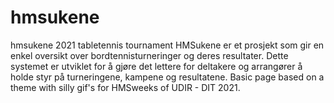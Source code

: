 # hmsukene
hmsukene 2021 tabletennis tournament
HMSukene er et prosjekt som gir en enkel oversikt over bordtennisturneringer og deres resultater. Dette systemet er utviklet for å gjøre det lettere for deltakere og arrangører å holde styr på turneringene, kampene og resultatene.
Basic page based on a theme with silly gif's for HMSweeks of UDIR - DIT 2021. 

